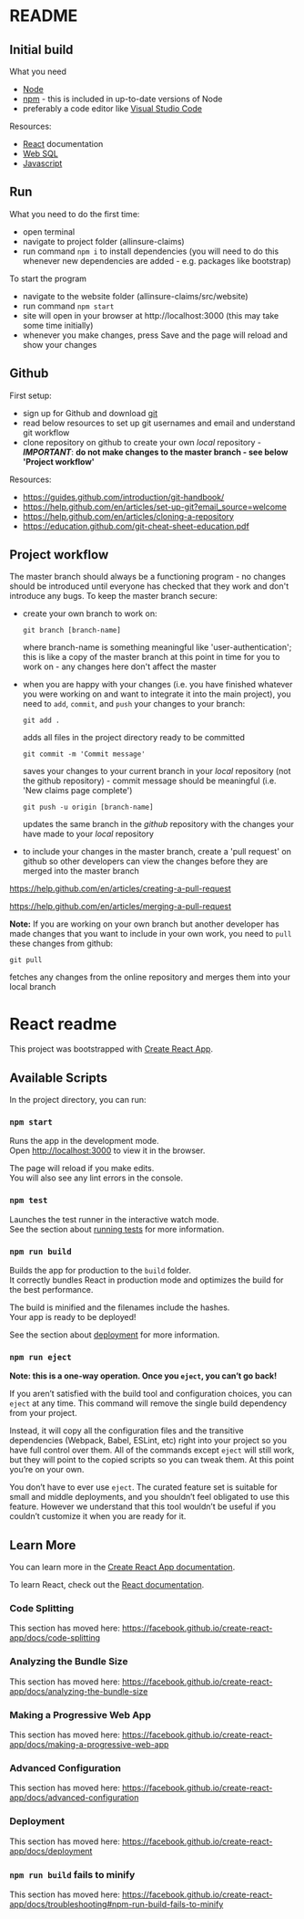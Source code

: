 # README

## Initial build

What you need
- [Node](https://nodejs.org/en/download/)
- [npm](https://www.npmjs.com/get-npm) - this is included in up-to-date versions of Node
- preferably a code editor like [Visual Studio Code](https://code.visualstudio.com/docs?start=true)

Resources:
- [React](https://reactjs.org/) documentation
- [Web SQL](https://www.tutorialspoint.com/html5/html5_web_sql.htm)
- [Javascript](https://developer.mozilla.org/en-US/docs/Web/JavaScript)

## Run

What you need to do the first time:
- open terminal
- navigate to project folder (allinsure-claims)
- run command `npm i` to install dependencies (you will need to do this whenever new dependencies are added - e.g. packages like bootstrap)

To start the program
- navigate to the website folder (allinsure-claims/src/website)
- run command `npm start`
- site will open in your browser at http://localhost:3000 (this may take some time initially)
- whenever you make changes, press Save and the page will reload and show your changes

## Github

First setup:
- sign up for Github and download [git](https://git-scm.com/downloads)
- read below resources to set up git usernames and email and understand git workflow
- clone repository on github to create your own *local* repository - ***IMPORTANT***: **do not make changes to the master branch - see below 'Project workflow'**

Resources:
- https://guides.github.com/introduction/git-handbook/
- https://help.github.com/en/articles/set-up-git?email_source=welcome
- https://help.github.com/en/articles/cloning-a-repository
- https://education.github.com/git-cheat-sheet-education.pdf

## Project workflow

The master branch should always be a functioning program - no changes should be introduced until everyone has checked that they work and don't introduce any bugs.
To keep the master branch secure:
- create your own branch to work on:
  ```
  git branch [branch-name]
  ```
  where branch-name is something meaningful like 'user-authentication';
  this is like a copy of the master branch at this point in time for you to work on - any changes here don't affect the master

- when you are happy with your changes (i.e. you have finished whatever you were working on and want to integrate it into the main project), you need to `add`, `commit`, and `push` your changes to your branch:
  ```
  git add .
  ```                         
  adds all files in the project directory ready to be committed
  
  ```
  git commit -m 'Commit message'
  ```
  saves your changes to your current branch in your *local* repository (not the github repository) - commit message should be meaningful   (i.e. 'New claims page complete')
  
  ```
  git push -u origin [branch-name]
  ```  
  updates the same branch in the *github* repository with the changes your have made to your *local* repository

- to include your changes in the master branch, create a 'pull request' on github so other developers can view the changes before they are merged into the master branch

https://help.github.com/en/articles/creating-a-pull-request

https://help.github.com/en/articles/merging-a-pull-request
  
  
**Note:**
If you are working on your own branch but another developer has made changes that you want to include in your own work, you need to `pull` these changes from github:
   ```
   git pull
   ```
   fetches any changes from the online repository and merges them into your local branch




# React readme

This project was bootstrapped with [Create React App](https://github.com/facebook/create-react-app).

## Available Scripts

In the project directory, you can run:

### `npm start`

Runs the app in the development mode.<br>
Open [http://localhost:3000](http://localhost:3000) to view it in the browser.

The page will reload if you make edits.<br>
You will also see any lint errors in the console.

### `npm test`

Launches the test runner in the interactive watch mode.<br>
See the section about [running tests](https://facebook.github.io/create-react-app/docs/running-tests) for more information.

### `npm run build`

Builds the app for production to the `build` folder.<br>
It correctly bundles React in production mode and optimizes the build for the best performance.

The build is minified and the filenames include the hashes.<br>
Your app is ready to be deployed!

See the section about [deployment](https://facebook.github.io/create-react-app/docs/deployment) for more information.

### `npm run eject`

**Note: this is a one-way operation. Once you `eject`, you can’t go back!**

If you aren’t satisfied with the build tool and configuration choices, you can `eject` at any time. This command will remove the single build dependency from your project.

Instead, it will copy all the configuration files and the transitive dependencies (Webpack, Babel, ESLint, etc) right into your project so you have full control over them. All of the commands except `eject` will still work, but they will point to the copied scripts so you can tweak them. At this point you’re on your own.

You don’t have to ever use `eject`. The curated feature set is suitable for small and middle deployments, and you shouldn’t feel obligated to use this feature. However we understand that this tool wouldn’t be useful if you couldn’t customize it when you are ready for it.

## Learn More

You can learn more in the [Create React App documentation](https://facebook.github.io/create-react-app/docs/getting-started).

To learn React, check out the [React documentation](https://reactjs.org/).

### Code Splitting

This section has moved here: https://facebook.github.io/create-react-app/docs/code-splitting

### Analyzing the Bundle Size

This section has moved here: https://facebook.github.io/create-react-app/docs/analyzing-the-bundle-size

### Making a Progressive Web App

This section has moved here: https://facebook.github.io/create-react-app/docs/making-a-progressive-web-app

### Advanced Configuration

This section has moved here: https://facebook.github.io/create-react-app/docs/advanced-configuration

### Deployment

This section has moved here: https://facebook.github.io/create-react-app/docs/deployment

### `npm run build` fails to minify

This section has moved here: https://facebook.github.io/create-react-app/docs/troubleshooting#npm-run-build-fails-to-minify
